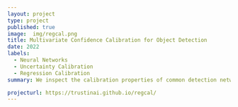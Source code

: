 ```yaml
---
layout: project
type: project
published: true
image:  img/regcal.png
title: Multivariate Confidence Calibration for Object Detection
date: 2022
labels:
  - Neural Networks
  - Uncertainty Calibration
  - Regression Calibration
summary: We inspect the calibration properties of common detection networks and extend state-of-the-art recalibration methods. Our methods use a Gaussian process (GP) recalibration scheme that yields parametric distributions as output (e.g. Gaussian or Cauchy). The usage of GP recalibration allows for a local (conditional) uncertainty calibration by capturing dependencies between neighboring samples. The use of parametric distributions such as as Gaussian allows for a simplified adaption of calibration in subsequent processes, e.g., for Kalman filtering in the scope of object tracking. 

projecturl: https://trustinai.github.io/regcal/
---
```

